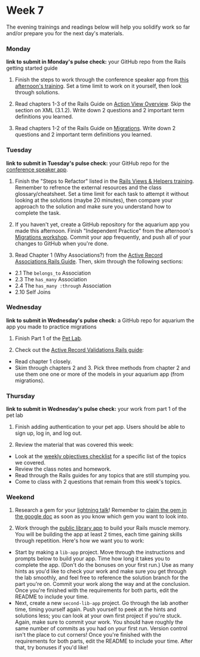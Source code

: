 # Week 7

The evening trainings and readings below will help you solidify work so far and/or prepare you for the next day's materials.



### Monday

**link to submit in Monday's pulse check:** your GitHub repo from the Rails getting started guide

1. Finish the steps to work through the conference speaker app from [this afternoon's training](https://github.com/sf-wdi-34/active-record).  Set a time limit to work on it yourself, then look through solutions. 

1. Read chapters 1-3 of the Rails Guide on [Action View Overview](http://guides.rubyonrails.org/action_view_overview.html#templates-partials-and-layouts). Skip the section on XML (3.1.2). Write down 2 questions and 2 important term definitions you learned. 

1. Read chapters 1-2 of the Rails Guide on [Migrations](http://guides.rubyonrails.org/active_record_migrations.html). Write down 2 questions and 2 important term definitions you learned. 



### Tuesday

**link to submit in Tuesday's pulse check:** your GitHub repo for the [conference speaker app](https://github.com/sf-wdi-34/active-record).

1. Finish the "Steps to Refactor" listed in the [Rails Views & Helpers training](https://github.com/sf-wdi-34/rails_views_helpers_training). Remember to refrence the external resources and the class glossary/cheatsheet. Set a time limit for each task to attempt it without looking at the solutions (maybe 20 minutes), then compare your approach to the solution and make sure you understand how to complete the task. 

1. If you haven't yet, create a GitHub repository for the aquarium app you made this afternoon. Finish "Independent Practice" from the afternoon's [Migrations workshop](https://github.com/sf-wdi-34/migrations). Commit your app frequently, and push all of your changes to GitHub when you're done. 

1. Read Chapter 1 (Why Associations?) from the [Active Record Associations Rails Guide](http://guides.rubyonrails.org/association_basics.html).  Then, skim through the following sections:
  - 2.1 The `belongs_to` Association
  - 2.3 The `has_many` Association
  - 2.4 The `has_many :through` Association
  - 2.10 Self Joins
  


### Wednesday

**link to submit in Wednesday's pulse check:** a GitHub repo for aquarium the app you made to practice migrations

1. Finish Part 1 of the [Pet Lab](https://github.com/sf-wdi-34/rails-pet-lab).

1. Check out the [Active Record Validations Rails guide](http://guides.rubyonrails.org/active_record_validations.html):

  * Read chapter 1 closely.
  * Skim through chapters 2 and 3. Pick three methods from chapter 2 and use them one one or more of the models in your aquarium app (from migrations).


### Thursday

**link to submit in Wednesday's pulse check:** your work from part 1 of the pet lab

1. Finish adding authentication to your pet app. Users should be able to sign up, log in, and log out.

1. Review the material that was covered this week:
  * Look at the [weekly objectives checklist](https://gist.github.com/bgveenstra/9a1b733cf308260363bf45e1aff7da7f) for a specific list of the topics we covered.
  * Review the class notes and homework.
  * Read through the Rails guides for any topics that are still stumping you.
  * Come to class with 2 questions that remain from this week's topics.


### Weekend

1. Research a gem for your [lightning talk](https://github.com/sf-wdi-34/ruby-lightning-talks)!  Remember to [claim the gem in the google doc](https://docs.google.com/spreadsheets/d/1L-gFsFvXYKqLjJe28th0F98fgQJ3rZ3XwlXTlr7jquc/edit) as soon as you know which gem you want to look into.

1. Work through the [public library app](https://github.com/sf-wdi-34/public_library_app) to build your Rails muscle memory.  You will be building the app at least 2 times, each time gaining skills through repetition. Here's how we want you to work:

  * Start by making a `lib-app` project. Move through the instructions and prompts below to build your app.  Time how long it takes you to complete the app.  (Don't do the bonuses on your first run.) Use as many hints as you'd like to check your work and make sure you get through the lab smoothly, and feel free to reference the solution branch for the part you're on. Commit your work along the way and at the conclusion. Once you're finished with the requirements for both parts, edit the README to include your time.
  * Next, create a new `second-lib-app` project. Go through the lab another time, timing yourself again.  Push yourself to peek at the hints and solutions less; you can look at your own first project if you're stuck.  Again, make sure to commit your work.  You should have roughly the same number of commits as you had on your first run. Version control isn't the place to cut corners!  Once you're finished with the requirements for both parts, edit the README to include your time.  After that, try bonuses if you'd like!

  

